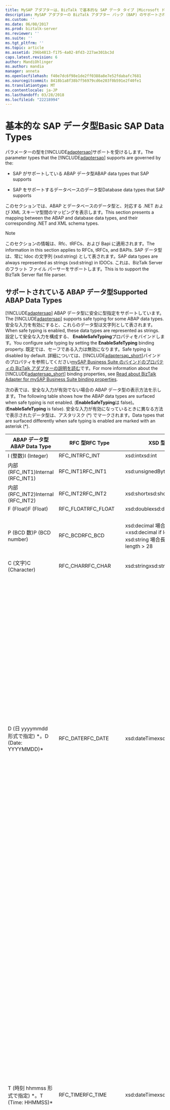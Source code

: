 ```yaml
---
title: MySAP アダプターは、BizTalk で基本的な SAP データ タイプ |Microsoft ドキュメント
description: MySAP アダプターの BizTalk アダプター パック (BAP) のサポートされている ABAP とデータベースのデータ型
ms.custom: ''
ms.date: 06/08/2017
ms.prod: biztalk-server
ms.reviewer: ''
ms.suite: ''
ms.tgt_pltfrm: ''
ms.topic: article
ms.assetid: 296b4813-f175-4a02-8fd3-227ae301bc3d
caps.latest.revision: 6
author: MandiOhlinger
ms.author: mandia
manager: anneta
ms.openlocfilehash: f40e7dc6f98e1de2ff0388a8e7e52fdabafc7681
ms.sourcegitcommit: 8418b1a8f38b7f56979cd6e203f0b591e2f40fe1
ms.translationtype: MT
ms.contentlocale: ja-JP
ms.lasthandoff: 03/28/2018
ms.locfileid: "22218994"
---
```

# <a name="basic-sap-data-types"></a><span data-ttu-id="397b5-103">基本的な SAP データ型</span><span class="sxs-lookup"><span data-stu-id="397b5-103">Basic SAP Data Types</span></span>
<span data-ttu-id="397b5-104">パラメーターの型を[!INCLUDE[adaptersap](../../includes/adaptersap-md.md)]サポートを受けるします。</span><span class="sxs-lookup"><span data-stu-id="397b5-104">The parameter types that the [!INCLUDE[adaptersap](../../includes/adaptersap-md.md)] supports are governed by the:</span></span>  
  
-   <span data-ttu-id="397b5-105">SAP がサポートしている ABAP データ型</span><span class="sxs-lookup"><span data-stu-id="397b5-105">ABAP data types that SAP supports</span></span>  
  
-   <span data-ttu-id="397b5-106">SAP をサポートするデータベースのデータ型</span><span class="sxs-lookup"><span data-stu-id="397b5-106">Database data types that SAP supports</span></span>  
  
 <span data-ttu-id="397b5-107">このセクションでは、ABAP とデータベースのデータ型と、対応する .NET および XML スキーマ型間のマッピングを表示します。</span><span class="sxs-lookup"><span data-stu-id="397b5-107">This section presents a mapping between the ABAP and database data types, and their corresponding .NET and XML schema types.</span></span>  
  
> [!NOTE]
>  <span data-ttu-id="397b5-108">このセクションの情報は、Rfc、tRFCs、および Bapi に適用されます。</span><span class="sxs-lookup"><span data-stu-id="397b5-108">The information in this section applies to RFCs, tRFCs, and BAPIs.</span></span> <span data-ttu-id="397b5-109">SAP データ型は、常に Idoc の文字列 (xsd:string) として表されます。</span><span class="sxs-lookup"><span data-stu-id="397b5-109">SAP data types are always represented as strings (xsd:string) in IDOCs.</span></span> <span data-ttu-id="397b5-110">これは、BizTalk Server のフラット ファイル パーサーをサポートします。</span><span class="sxs-lookup"><span data-stu-id="397b5-110">This is to support the BizTalk Server flat file parser.</span></span>  
  
## <a name="supported-abap-data-types"></a><span data-ttu-id="397b5-111">サポートされている ABAP データ型</span><span class="sxs-lookup"><span data-stu-id="397b5-111">Supported ABAP Data Types</span></span>  
 <span data-ttu-id="397b5-112">[!INCLUDE[adaptersap](../../includes/adaptersap-md.md)] ABAP データ型に安全に型指定をサポートしています。</span><span class="sxs-lookup"><span data-stu-id="397b5-112">The [!INCLUDE[adaptersap](../../includes/adaptersap-md.md)] supports safe typing for some ABAP data types.</span></span> <span data-ttu-id="397b5-113">安全な入力を有効にすると、これらのデータ型は文字列として表されます。</span><span class="sxs-lookup"><span data-stu-id="397b5-113">When safe typing is enabled, these data types are represented as strings.</span></span> <span data-ttu-id="397b5-114">設定して安全な入力を構成する、 **EnableSafeTyping**プロパティをバインドします。</span><span class="sxs-lookup"><span data-stu-id="397b5-114">You configure safe typing by setting the **EnableSafeTyping** binding property.</span></span> <span data-ttu-id="397b5-115">既定では、セーフである入力は無効になります。</span><span class="sxs-lookup"><span data-stu-id="397b5-115">Safe typing is disabled by default.</span></span> <span data-ttu-id="397b5-116">詳細については、[!INCLUDE[adaptersap_short](../../includes/adaptersap-short-md.md)]バインドのプロパティを参照してください[mySAP Business Suite のバインドのプロパティの BizTalk アダプターの説明を読む](../../adapters-and-accelerators/adapter-sap/read-about-biztalk-adapter-for-mysap-business-suite-binding-properties.md)です。</span><span class="sxs-lookup"><span data-stu-id="397b5-116">For more information about the [!INCLUDE[adaptersap_short](../../includes/adaptersap-short-md.md)] binding properties, see [Read about BizTalk Adapter for mySAP Business Suite binding properties](../../adapters-and-accelerators/adapter-sap/read-about-biztalk-adapter-for-mysap-business-suite-binding-properties.md).</span></span>  
  
 <span data-ttu-id="397b5-117">次の表では、安全な入力が有効でない場合の ABAP データ型の表示方法を示します。</span><span class="sxs-lookup"><span data-stu-id="397b5-117">The following table shows how the ABAP data types are surfaced when safe typing is not enabled.</span></span> <span data-ttu-id="397b5-118">(**EnableSafeTyping**は false)。</span><span class="sxs-lookup"><span data-stu-id="397b5-118">(**EnableSafeTyping** is false).</span></span> <span data-ttu-id="397b5-119">安全な入力が有効になっているときに異なる方法で表示されたデータ型は、アスタリスク (\*) でマークされます。</span><span class="sxs-lookup"><span data-stu-id="397b5-119">Data types that are surfaced differently when safe typing is enabled are marked with an asterisk (\*).</span></span>  
  
|<span data-ttu-id="397b5-120">ABAP データ型</span><span class="sxs-lookup"><span data-stu-id="397b5-120">ABAP Data Type</span></span>|<span data-ttu-id="397b5-121">RFC 型</span><span class="sxs-lookup"><span data-stu-id="397b5-121">RFC Type</span></span>|<span data-ttu-id="397b5-122">XSD 型</span><span class="sxs-lookup"><span data-stu-id="397b5-122">XSD type</span></span>|<span data-ttu-id="397b5-123">.NET の種類</span><span class="sxs-lookup"><span data-stu-id="397b5-123">.NET type</span></span>|<span data-ttu-id="397b5-124">[書式設定文字列]</span><span class="sxs-lookup"><span data-stu-id="397b5-124">Format string</span></span>|  
|--------------------|--------------|--------------|---------------|-------------------|  
|<span data-ttu-id="397b5-125">I (整数)</span><span class="sxs-lookup"><span data-stu-id="397b5-125">I (Integer)</span></span>|<span data-ttu-id="397b5-126">RFC_INT</span><span class="sxs-lookup"><span data-stu-id="397b5-126">RFC_INT</span></span>|<span data-ttu-id="397b5-127">xsd:int</span><span class="sxs-lookup"><span data-stu-id="397b5-127">xsd:int</span></span>|<span data-ttu-id="397b5-128">Int32</span><span class="sxs-lookup"><span data-stu-id="397b5-128">Int32</span></span>|-|  
|<span data-ttu-id="397b5-129">内部 (RFC_INT1)</span><span class="sxs-lookup"><span data-stu-id="397b5-129">Internal (RFC_INT1)</span></span>|<span data-ttu-id="397b5-130">RFC_INT1</span><span class="sxs-lookup"><span data-stu-id="397b5-130">RFC_INT1</span></span>|<span data-ttu-id="397b5-131">xsd:unsignedByte</span><span class="sxs-lookup"><span data-stu-id="397b5-131">xsd:unsignedByte</span></span>|<span data-ttu-id="397b5-132">Byte</span><span class="sxs-lookup"><span data-stu-id="397b5-132">Byte</span></span>|-|  
|<span data-ttu-id="397b5-133">内部 (RFC_INT2)</span><span class="sxs-lookup"><span data-stu-id="397b5-133">Internal (RFC_INT2)</span></span>|<span data-ttu-id="397b5-134">RFC_INT2</span><span class="sxs-lookup"><span data-stu-id="397b5-134">RFC_INT2</span></span>|<span data-ttu-id="397b5-135">xsd:short</span><span class="sxs-lookup"><span data-stu-id="397b5-135">xsd:short</span></span>|<span data-ttu-id="397b5-136">Int16</span><span class="sxs-lookup"><span data-stu-id="397b5-136">Int16</span></span>|-|  
|<span data-ttu-id="397b5-137">F (Float)</span><span class="sxs-lookup"><span data-stu-id="397b5-137">F (Float)</span></span>|<span data-ttu-id="397b5-138">RFC_FLOAT</span><span class="sxs-lookup"><span data-stu-id="397b5-138">RFC_FLOAT</span></span>|<span data-ttu-id="397b5-139">xsd:double</span><span class="sxs-lookup"><span data-stu-id="397b5-139">xsd:double</span></span>|<span data-ttu-id="397b5-140">Double</span><span class="sxs-lookup"><span data-stu-id="397b5-140">Double</span></span>|-|  
|<span data-ttu-id="397b5-141">P (BCD 数)</span><span class="sxs-lookup"><span data-stu-id="397b5-141">P (BCD number)</span></span>|<span data-ttu-id="397b5-142">RFC_BCD</span><span class="sxs-lookup"><span data-stu-id="397b5-142">RFC_BCD</span></span>|<span data-ttu-id="397b5-143">xsd:decimal 場合の長さ < 28 を =</span><span class="sxs-lookup"><span data-stu-id="397b5-143">xsd:decimal if length <= 28</span></span><br /><span data-ttu-id="397b5-144">xsd:string 場合長さ > 28</span><span class="sxs-lookup"><span data-stu-id="397b5-144">xsd:string if length > 28</span></span>|<span data-ttu-id="397b5-145">Decimal</span><span class="sxs-lookup"><span data-stu-id="397b5-145">Decimal</span></span><br /><span data-ttu-id="397b5-146">文字列</span><span class="sxs-lookup"><span data-stu-id="397b5-146">String</span></span>|<span data-ttu-id="397b5-147">10 進数。</span><span class="sxs-lookup"><span data-stu-id="397b5-147">Decimal number.</span></span> <span data-ttu-id="397b5-148">小数点以下桁数が 0</span><span class="sxs-lookup"><span data-stu-id="397b5-148">with 0 decimal places</span></span><br /><span data-ttu-id="397b5-149">10 進数。</span><span class="sxs-lookup"><span data-stu-id="397b5-149">Decimal number.</span></span> <span data-ttu-id="397b5-150">> 0 の小数点以下桁数</span><span class="sxs-lookup"><span data-stu-id="397b5-150">with >0 decimal places</span></span>|  
|<span data-ttu-id="397b5-151">C (文字)</span><span class="sxs-lookup"><span data-stu-id="397b5-151">C (Character)</span></span>|<span data-ttu-id="397b5-152">RFC_CHAR</span><span class="sxs-lookup"><span data-stu-id="397b5-152">RFC_CHAR</span></span>|<span data-ttu-id="397b5-153">xsd:string</span><span class="sxs-lookup"><span data-stu-id="397b5-153">xsd:string</span></span>|<span data-ttu-id="397b5-154">文字列</span><span class="sxs-lookup"><span data-stu-id="397b5-154">String</span></span>|-|  
|<span data-ttu-id="397b5-155">D (日 yyyymmdd 形式で指定) \*。</span><span class="sxs-lookup"><span data-stu-id="397b5-155">D (Date: YYYYMMDD)\*</span></span>|<span data-ttu-id="397b5-156">RFC_DATE</span><span class="sxs-lookup"><span data-stu-id="397b5-156">RFC_DATE</span></span>|<span data-ttu-id="397b5-157">xsd:dateTime</span><span class="sxs-lookup"><span data-stu-id="397b5-157">xsd:dateTime</span></span>|<span data-ttu-id="397b5-158">DateTime</span><span class="sxs-lookup"><span data-stu-id="397b5-158">DateTime</span></span>|<span data-ttu-id="397b5-159">内部的には、アダプターが値を逆シリアル化、 **DateTime**オブジェクト。</span><span class="sxs-lookup"><span data-stu-id="397b5-159">Internally, the adapter deserializes the value into a **DateTime** object.</span></span> <span data-ttu-id="397b5-160">次を呼び出して、 **DateTime.ToUniversalTime**このオブジェクトの値を UTC に変換します。</span><span class="sxs-lookup"><span data-stu-id="397b5-160">It then invokes the **DateTime.ToUniversalTime** method to convert the value of this object to UTC.</span></span> <span data-ttu-id="397b5-161">最後に、日付部分 (**DateTime.Date**)、SAP システムに送信される値を作成するために使用します。</span><span class="sxs-lookup"><span data-stu-id="397b5-161">Finally the date component (**DateTime.Date**) is used to create the value that is sent to the SAP system.</span></span> <span data-ttu-id="397b5-162">SAP システムは、この日付の値を現地時刻として扱います。</span><span class="sxs-lookup"><span data-stu-id="397b5-162">The SAP system treats this date value as local time.</span></span><br /><br /> <span data-ttu-id="397b5-163">変換を回避するために UTC として日付の値を指定する必要があります。</span><span class="sxs-lookup"><span data-stu-id="397b5-163">You should specify date values as UTC to avoid conversion.</span></span><br /><br /> <span data-ttu-id="397b5-164">-Xsd:dateTime、次のパターンはお勧めします"(\d\d\d\d-\d\d-\d\d)T(00:00:00) (。\*)。Z"です。</span><span class="sxs-lookup"><span data-stu-id="397b5-164">-   For xsd:dateTime, the following pattern is recommended: "(\d\d\d\d-\d\d-\d\d)T(00:00:00)(.\*)Z".</span></span><br /><span data-ttu-id="397b5-165">- **DateTime**セットをオブジェクト**DateTime.Kind**に**DateTimeKind.Utc**です。</span><span class="sxs-lookup"><span data-stu-id="397b5-165">-   For **DateTime** objects set **DateTime.Kind** to **DateTimeKind.Utc**.</span></span>|  
|<span data-ttu-id="397b5-166">T (時刻 hhmmss 形式で指定) \*。</span><span class="sxs-lookup"><span data-stu-id="397b5-166">T (Time: HHMMSS)\*</span></span>|<span data-ttu-id="397b5-167">RFC_TIME</span><span class="sxs-lookup"><span data-stu-id="397b5-167">RFC_TIME</span></span>|<span data-ttu-id="397b5-168">xsd:dateTime</span><span class="sxs-lookup"><span data-stu-id="397b5-168">xsd:dateTime</span></span>|<span data-ttu-id="397b5-169">DateTime</span><span class="sxs-lookup"><span data-stu-id="397b5-169">DateTime</span></span>|<span data-ttu-id="397b5-170">内部的には、アダプターが値を逆シリアル化、 **DateTime**オブジェクト。</span><span class="sxs-lookup"><span data-stu-id="397b5-170">Internally, the adapter deserializes the value into a **DateTime** object.</span></span> <span data-ttu-id="397b5-171">次を呼び出して、 **DateTime.ToUniversalTime**このオブジェクトの値を UTC に変換します。</span><span class="sxs-lookup"><span data-stu-id="397b5-171">It then invokes the **DateTime.ToUniversalTime** method to convert the value of this object to UTC.</span></span> <span data-ttu-id="397b5-172">最後に時コンポーネントは、(**DateTime.Time**)、SAP システムに送信される値を作成するために使用します。</span><span class="sxs-lookup"><span data-stu-id="397b5-172">Finally the time component (**DateTime.Time**) is used to create the value that is sent to the SAP system.</span></span> <span data-ttu-id="397b5-173">SAP システムは、この時刻値を現地時刻として扱います。</span><span class="sxs-lookup"><span data-stu-id="397b5-173">The SAP system treats this time value as local time.</span></span><br /><br /> <span data-ttu-id="397b5-174">変換を回避するために UTC としては、時刻の値を指定する必要があります。</span><span class="sxs-lookup"><span data-stu-id="397b5-174">You should specify time values as UTC to avoid conversion.</span></span><br /><br /> <span data-ttu-id="397b5-175">-Xsd:dateTime、次のパターンはお勧めします。"(0001-01-01)T(\d\d:\d\d:\d\d) (。\*)"です。</span><span class="sxs-lookup"><span data-stu-id="397b5-175">-   For xsd:dateTime, the following pattern is recommended: "(0001-01-01)T(\d\d:\d\d:\d\d)(.\*)".</span></span><br /><span data-ttu-id="397b5-176">- **DateTime**セットをオブジェクト**DateTime.Kind**に**DateTimeKind.Utc**です。</span><span class="sxs-lookup"><span data-stu-id="397b5-176">-   For **DateTime** objects set **DateTime.Kind** to **DateTimeKind.Utc**.</span></span><br /><br /> <span data-ttu-id="397b5-177">たとえば、ローカル時刻が午前 9 時 15 分の場合は、高速として"(001-01-01) T (09: 15:00) Z"</span><span class="sxs-lookup"><span data-stu-id="397b5-177">For example, if your local time is 9:15 am, express this as "(001-01-01)T(09:15:00)Z"</span></span>|  
|<span data-ttu-id="397b5-178">N (数値の文字列) \*</span><span class="sxs-lookup"><span data-stu-id="397b5-178">N (Numeric string)\*</span></span>|<span data-ttu-id="397b5-179">RFC_NUM</span><span class="sxs-lookup"><span data-stu-id="397b5-179">RFC_NUM</span></span>|<span data-ttu-id="397b5-180">xsd:int if lenrth <= 9</span><span class="sxs-lookup"><span data-stu-id="397b5-180">xsd:int if lenrth <= 9</span></span><br /><span data-ttu-id="397b5-181">xsd:long 場合長さ 9 > および < = 19</span><span class="sxs-lookup"><span data-stu-id="397b5-181">xsd:long if length > 9 and <= 19</span></span><br /><span data-ttu-id="397b5-182">xsd:string 場合長さ > 19</span><span class="sxs-lookup"><span data-stu-id="397b5-182">xsd:string if length > 19</span></span>|<span data-ttu-id="397b5-183">Int32</span><span class="sxs-lookup"><span data-stu-id="397b5-183">Int32</span></span><br /><span data-ttu-id="397b5-184">long</span><span class="sxs-lookup"><span data-stu-id="397b5-184">long</span></span><br /><span data-ttu-id="397b5-185">文字列</span><span class="sxs-lookup"><span data-stu-id="397b5-185">String</span></span>|-|  
|<span data-ttu-id="397b5-186">X (バイト)</span><span class="sxs-lookup"><span data-stu-id="397b5-186">X (Byte)</span></span>|<span data-ttu-id="397b5-187">RFC_BYTE</span><span class="sxs-lookup"><span data-stu-id="397b5-187">RFC_BYTE</span></span>|<span data-ttu-id="397b5-188">xsd:base64Binary</span><span class="sxs-lookup"><span data-stu-id="397b5-188">xsd:base64Binary</span></span>|<span data-ttu-id="397b5-189">Byte[]</span><span class="sxs-lookup"><span data-stu-id="397b5-189">Byte[]</span></span>|-|  
|<span data-ttu-id="397b5-190">文字列</span><span class="sxs-lookup"><span data-stu-id="397b5-190">STRING</span></span>|<span data-ttu-id="397b5-191">RFC_STRING</span><span class="sxs-lookup"><span data-stu-id="397b5-191">RFC_STRING</span></span>|<span data-ttu-id="397b5-192">xsd:string</span><span class="sxs-lookup"><span data-stu-id="397b5-192">xsd:string</span></span>|<span data-ttu-id="397b5-193">文字列</span><span class="sxs-lookup"><span data-stu-id="397b5-193">String</span></span>|-|  
|<span data-ttu-id="397b5-194">XSTRING</span><span class="sxs-lookup"><span data-stu-id="397b5-194">XSTRING</span></span>|<span data-ttu-id="397b5-195">RFC_BYTE</span><span class="sxs-lookup"><span data-stu-id="397b5-195">RFC_BYTE</span></span>|<span data-ttu-id="397b5-196">xsd:base64Binary</span><span class="sxs-lookup"><span data-stu-id="397b5-196">xsd:base64Binary</span></span>|<span data-ttu-id="397b5-197">Byte[]</span><span class="sxs-lookup"><span data-stu-id="397b5-197">Byte[]</span></span>|-|  
  
 <span data-ttu-id="397b5-198">\* データ型が安全な入力が有効になっているときに異なる方法で表示されることを示します。</span><span class="sxs-lookup"><span data-stu-id="397b5-198">\*Indicates that the data type is surfaced differently when safe typing is enabled.</span></span>  
  
### <a name="safe-typing-enabled"></a><span data-ttu-id="397b5-199">安全な入力が有効になっています。</span><span class="sxs-lookup"><span data-stu-id="397b5-199">Safe Typing Enabled</span></span>  
 <span data-ttu-id="397b5-200">次の表に、安全な入力が有効になっているときに異なる方法で表示された ABAP データ型 (、 **EnableSafeTyping** binding プロパティが true)。</span><span class="sxs-lookup"><span data-stu-id="397b5-200">The following table shows the ABAP data types that are surfaced differently when safe typing is enabled (the **EnableSafeTyping** binding property is true).</span></span>  
  
|<span data-ttu-id="397b5-201">ABAP データ型</span><span class="sxs-lookup"><span data-stu-id="397b5-201">ABAP Data Type</span></span>|<span data-ttu-id="397b5-202">RFC 型</span><span class="sxs-lookup"><span data-stu-id="397b5-202">RFC Type</span></span>|<span data-ttu-id="397b5-203">XSD 型</span><span class="sxs-lookup"><span data-stu-id="397b5-203">XSD type</span></span>|<span data-ttu-id="397b5-204">.NET の種類</span><span class="sxs-lookup"><span data-stu-id="397b5-204">.NET type</span></span>|<span data-ttu-id="397b5-205">[書式設定文字列]</span><span class="sxs-lookup"><span data-stu-id="397b5-205">Format string</span></span>|  
|--------------------|--------------|--------------|---------------|-------------------|  
|<span data-ttu-id="397b5-206">D (日 yyyymmdd 形式で指定)。</span><span class="sxs-lookup"><span data-stu-id="397b5-206">D (Date: YYYYMMDD)</span></span>|<span data-ttu-id="397b5-207">RFC_DATE</span><span class="sxs-lookup"><span data-stu-id="397b5-207">RFC_DATE</span></span>|<span data-ttu-id="397b5-208">xsd:string</span><span class="sxs-lookup"><span data-stu-id="397b5-208">xsd:string</span></span>|<span data-ttu-id="397b5-209">文字列</span><span class="sxs-lookup"><span data-stu-id="397b5-209">String</span></span>|<span data-ttu-id="397b5-210">SAP の日付形式: yyyymmdd 形式で指定します。</span><span class="sxs-lookup"><span data-stu-id="397b5-210">SAP date format: YYYYMMDD.</span></span><br /><br /> <span data-ttu-id="397b5-211">文字が日付の数字、許可されるは、値は 8 文字の文字列本質的にため</span><span class="sxs-lookup"><span data-stu-id="397b5-211">Characters are allowed for date digits, so the value is essentially an eight character string</span></span>|  
|<span data-ttu-id="397b5-212">T (時刻 hhmmss 形式で指定)。</span><span class="sxs-lookup"><span data-stu-id="397b5-212">T (Time: HHMMSS)</span></span>|<span data-ttu-id="397b5-213">RFC_TIME</span><span class="sxs-lookup"><span data-stu-id="397b5-213">RFC_TIME</span></span>|<span data-ttu-id="397b5-214">xsd:string</span><span class="sxs-lookup"><span data-stu-id="397b5-214">xsd:string</span></span>|<span data-ttu-id="397b5-215">文字列</span><span class="sxs-lookup"><span data-stu-id="397b5-215">String</span></span>|<span data-ttu-id="397b5-216">SAP 時刻の形式: hhmmss 形式で指定します。</span><span class="sxs-lookup"><span data-stu-id="397b5-216">SAP time format: HHMMSS.</span></span><br /><br /> <span data-ttu-id="397b5-217">文字が時刻の数字、許可されるは、値は 6 文字の文字列では基本的にため</span><span class="sxs-lookup"><span data-stu-id="397b5-217">Characters are allowed for time digits, so the value is essentially a six character string</span></span>|  
|<span data-ttu-id="397b5-218">N (数値の文字列)</span><span class="sxs-lookup"><span data-stu-id="397b5-218">N (Numeric string)</span></span>|<span data-ttu-id="397b5-219">RFC_NUM</span><span class="sxs-lookup"><span data-stu-id="397b5-219">RFC_NUM</span></span>|<span data-ttu-id="397b5-220">xsd:string</span><span class="sxs-lookup"><span data-stu-id="397b5-220">xsd:string</span></span>|<span data-ttu-id="397b5-221">文字列</span><span class="sxs-lookup"><span data-stu-id="397b5-221">String</span></span>|<span data-ttu-id="397b5-222">N 個の文字列です。ここで、n numc フィールドの長さを = です。</span><span class="sxs-lookup"><span data-stu-id="397b5-222">An n character string; where n = length of the numc field.</span></span>|  
  
 <span data-ttu-id="397b5-223">このテーブルに含まれていない ABAP データ型は、安全な入力が有効でない場合と同じ方法で表示されます。</span><span class="sxs-lookup"><span data-stu-id="397b5-223">ABAP data types that are not in this table are surfaced in the same way as when safe typing is not enabled.</span></span>  
  
### <a name="support-for-date-and-time-fields"></a><span data-ttu-id="397b5-224">日付と時刻 フィールドのサポート</span><span class="sxs-lookup"><span data-stu-id="397b5-224">Support for Date and Time Fields</span></span>  
 <span data-ttu-id="397b5-225">ABAP 日付 (D) と時間 (T) 型が xsd:dateTime; として表示された安全な入力が有効でない場合ただし、日付と時刻型用の表さパターン ファセットは異なります。</span><span class="sxs-lookup"><span data-stu-id="397b5-225">When safe typing is not enabled, ABAP Date (D) and Time (T) types are surfaced as xsd:dateTime; however, the pattern facet surfaced for the Date and Time types is different.</span></span>  
  
-   <span data-ttu-id="397b5-226">日付のパターン ファセットは。 `(\d\d\d\d-\d\d-\d\d)T(00:00:00)(.*)`</span><span class="sxs-lookup"><span data-stu-id="397b5-226">The pattern facet for Date is: `(\d\d\d\d-\d\d-\d\d)T(00:00:00)(.*)`</span></span>  
  
     <span data-ttu-id="397b5-227">たとえば、2007 年 7 月 7 日 (2007-07-07) は、として表されます。</span><span class="sxs-lookup"><span data-stu-id="397b5-227">For example, July 7, 2007 (2007-07-07) is represented as:</span></span>  
  
     <span data-ttu-id="397b5-228">`(2007-07-07)T(00:00:00)`」を参照してください。</span><span class="sxs-lookup"><span data-stu-id="397b5-228">`(2007-07-07)T(00:00:00)`.</span></span>  
  
-   <span data-ttu-id="397b5-229">時刻のパターン ファセットは。 `(0001-01-01)T(\d\d:\d\d:\d\d)(.*)`</span><span class="sxs-lookup"><span data-stu-id="397b5-229">The pattern facet for Time is: `(0001-01-01)T(\d\d:\d\d:\d\d)(.*)`</span></span>  
  
     <span data-ttu-id="397b5-230">たとえば、(午後 6 時 30 分と 30 秒) の 18時 30分: 30 は、として表されます。</span><span class="sxs-lookup"><span data-stu-id="397b5-230">For example, 18:30:30 (6:30 pm and 30 seconds) is represented as:</span></span>  
  
     <span data-ttu-id="397b5-231">`(0001-01-01)T(18:30:30)`」を参照してください。</span><span class="sxs-lookup"><span data-stu-id="397b5-231">`(0001-01-01)T(18:30:30)`.</span></span>  
  
#### <a name="how-does-the-adapter-represent-minimum-and-maximum-time-values-on-inbound-messages-from-sap"></a><span data-ttu-id="397b5-232">(SAP) からで、アダプターを表すの最小値と受信メッセージの最大の時刻の値がどのようにしますか。</span><span class="sxs-lookup"><span data-stu-id="397b5-232">How does the Adapter Represent Minimum and Maximum Time Values on Inbound Messages (from SAP)?</span></span>  
 <span data-ttu-id="397b5-233">[!INCLUDE[adaptersap_short](../../includes/adaptersap-short-md.md)]時刻の値を SAP システムから受信したときに、次のガイドラインを使用します。</span><span class="sxs-lookup"><span data-stu-id="397b5-233">The [!INCLUDE[adaptersap_short](../../includes/adaptersap-short-md.md)] uses the following guidelines when it receives time values from the SAP system:</span></span>  
  
-   <span data-ttu-id="397b5-234">アダプターでは、000000 (hhmmss) および 240000 (hhmmss) が 0 時間、0 分、および 0 秒として処理します。</span><span class="sxs-lookup"><span data-stu-id="397b5-234">The adapter treats 000000 (hhmmss) and 240000 (hhmmss) as 0 hours, 0 mins, and 0 seconds.</span></span>  
  
## <a name="supported-database-data-types"></a><span data-ttu-id="397b5-235">サポートされているデータベースのデータ型</span><span class="sxs-lookup"><span data-stu-id="397b5-235">Supported Database Data Types</span></span>  
 <span data-ttu-id="397b5-236">方法、[!INCLUDE[adaptersap](../../includes/adaptersap-md.md)]サーフェス データベースのデータ型は、安全な入力が有効になっているかどうかによっても異なります。</span><span class="sxs-lookup"><span data-stu-id="397b5-236">The way in which the [!INCLUDE[adaptersap](../../includes/adaptersap-md.md)] surfaces database data types also depends on whether safe typing is enabled.</span></span> <span data-ttu-id="397b5-237">次の表は、どのアダプター サーフェス データベースのデータ型セーフである入力が有効でない場合 (、 **EnableSafeTyping** binding プロパティが false)。</span><span class="sxs-lookup"><span data-stu-id="397b5-237">The following table shows how the adapter surfaces database data types when safe typing is not enabled (the **EnableSafeTyping** binding property is false).</span></span> <span data-ttu-id="397b5-238">安全な入力が有効になっているときに異なる方法で表示されたデータ型は、アスタリスク (\*) でマークされます。</span><span class="sxs-lookup"><span data-stu-id="397b5-238">Data types that are surfaced differently when safe typing is enabled are marked with an asterisk (\*).</span></span>  
  
|<span data-ttu-id="397b5-239">データベースのデータ型</span><span class="sxs-lookup"><span data-stu-id="397b5-239">Database Data Type</span></span>|<span data-ttu-id="397b5-240">RFC 型</span><span class="sxs-lookup"><span data-stu-id="397b5-240">RFC Type</span></span>|<span data-ttu-id="397b5-241">[XSD]</span><span class="sxs-lookup"><span data-stu-id="397b5-241">XSD</span></span>|<span data-ttu-id="397b5-242">.NET Type</span><span class="sxs-lookup"><span data-stu-id="397b5-242">.NET Type</span></span>|  
|------------------------|--------------|---------|---------------|  
|<span data-ttu-id="397b5-243">ACCP (期間の投稿) \*</span><span class="sxs-lookup"><span data-stu-id="397b5-243">ACCP (Posting Period)\*</span></span>|<span data-ttu-id="397b5-244">RFC_NUM</span><span class="sxs-lookup"><span data-stu-id="397b5-244">RFC_NUM</span></span>|<span data-ttu-id="397b5-245">xsd:int</span><span class="sxs-lookup"><span data-stu-id="397b5-245">xsd:int</span></span>|<span data-ttu-id="397b5-246">Int32</span><span class="sxs-lookup"><span data-stu-id="397b5-246">Int32</span></span>|  
|<span data-ttu-id="397b5-247">CHAR</span><span class="sxs-lookup"><span data-stu-id="397b5-247">CHAR</span></span>|<span data-ttu-id="397b5-248">RFC_CHAR</span><span class="sxs-lookup"><span data-stu-id="397b5-248">RFC_CHAR</span></span>|<span data-ttu-id="397b5-249">xsd:string</span><span class="sxs-lookup"><span data-stu-id="397b5-249">xsd:string</span></span>|<span data-ttu-id="397b5-250">文字列</span><span class="sxs-lookup"><span data-stu-id="397b5-250">String</span></span>|  
|<span data-ttu-id="397b5-251">CLNT (クライアント)</span><span class="sxs-lookup"><span data-stu-id="397b5-251">CLNT (Client)</span></span>|<span data-ttu-id="397b5-252">RFC_CHAR</span><span class="sxs-lookup"><span data-stu-id="397b5-252">RFC_CHAR</span></span>|<span data-ttu-id="397b5-253">xsd:string</span><span class="sxs-lookup"><span data-stu-id="397b5-253">xsd:string</span></span>|<span data-ttu-id="397b5-254">文字列</span><span class="sxs-lookup"><span data-stu-id="397b5-254">String</span></span>|  
|<span data-ttu-id="397b5-255">現在 (通貨フィールド)</span><span class="sxs-lookup"><span data-stu-id="397b5-255">CURR (Currency field)</span></span>|<span data-ttu-id="397b5-256">RFC_BCD</span><span class="sxs-lookup"><span data-stu-id="397b5-256">RFC_BCD</span></span>|<span data-ttu-id="397b5-257">xsd:decimal**注:** 、 [!INCLUDE[adaptersap_short](../../includes/adaptersap-short-md.md)] 10 進数のパラメーターの定義に基づく小数点以下の値に丸めます。</span><span class="sxs-lookup"><span data-stu-id="397b5-257">xsd:decimal **Note:**  The [!INCLUDE[adaptersap_short](../../includes/adaptersap-short-md.md)] rounds off the decimal values based on the definition of the DECIMAL parameter.</span></span> <span data-ttu-id="397b5-258">たとえば、10 進数のパラメーターは、小数点の後に最大 5 桁の数字を使用できますが場合、4.000028 などの値に丸められます 4.00003。</span><span class="sxs-lookup"><span data-stu-id="397b5-258">For example, if a DECIMAL parameter can accept up to five digits after the decimal point, a value such as 4.000028 is rounded off to 4.00003.</span></span>|<span data-ttu-id="397b5-259">Decimal</span><span class="sxs-lookup"><span data-stu-id="397b5-259">Decimal</span></span>|  
|<span data-ttu-id="397b5-260">CUKY (Currency Key)</span><span class="sxs-lookup"><span data-stu-id="397b5-260">CUKY (Currency Key)</span></span>|<span data-ttu-id="397b5-261">RFC_CHAR</span><span class="sxs-lookup"><span data-stu-id="397b5-261">RFC_CHAR</span></span>|<span data-ttu-id="397b5-262">xsd:string</span><span class="sxs-lookup"><span data-stu-id="397b5-262">xsd:string</span></span>|<span data-ttu-id="397b5-263">文字列</span><span class="sxs-lookup"><span data-stu-id="397b5-263">String</span></span>|  
|<span data-ttu-id="397b5-264">DATS (日付フィールド) \*</span><span class="sxs-lookup"><span data-stu-id="397b5-264">DATS (Date field)\*</span></span>|<span data-ttu-id="397b5-265">RFC_DATE</span><span class="sxs-lookup"><span data-stu-id="397b5-265">RFC_DATE</span></span>|<span data-ttu-id="397b5-266">xsd:dateTime</span><span class="sxs-lookup"><span data-stu-id="397b5-266">xsd:dateTime</span></span><br /><br /> <span data-ttu-id="397b5-267">内部的には、アダプターが値を逆シリアル化、 **DateTime**オブジェクト。</span><span class="sxs-lookup"><span data-stu-id="397b5-267">Internally, the adapter deserializes the value into a **DateTime** object.</span></span> <span data-ttu-id="397b5-268">次を呼び出して、 **DateTime.ToUniversalTime**このオブジェクトの値を UTC に変換します。</span><span class="sxs-lookup"><span data-stu-id="397b5-268">It then invokes the **DateTime.ToUniversalTime** method to convert the value of this object to UTC.</span></span> <span data-ttu-id="397b5-269">最後に、日付部分 (**DateTime.Date**)、SAP システムに送信される値を作成するために使用します。</span><span class="sxs-lookup"><span data-stu-id="397b5-269">Finally the date component (**DateTime.Date**) is used to create the value that is sent to the SAP system.</span></span> <span data-ttu-id="397b5-270">SAP システムは、この日付の値を現地時刻として扱います。</span><span class="sxs-lookup"><span data-stu-id="397b5-270">The SAP system treats this date value as local time.</span></span><br /><br /> <span data-ttu-id="397b5-271">変換を回避するために UTC として日付の値を指定する必要があります。</span><span class="sxs-lookup"><span data-stu-id="397b5-271">You should specify date values as UTC to avoid conversion.</span></span> <span data-ttu-id="397b5-272">次のパターンをお勧めします。"(\d\d\d\d-\d\d-\d\d) T (00: 00:00)(.\*) Z"です。</span><span class="sxs-lookup"><span data-stu-id="397b5-272">The following pattern is recommended: "(\d\d\d\d-\d\d-\d\d)T(00:00:00)(.\*)Z".</span></span>|<span data-ttu-id="397b5-273">DateTime</span><span class="sxs-lookup"><span data-stu-id="397b5-273">DateTime</span></span><br /><br /> <span data-ttu-id="397b5-274">Utc 日付の値を指定する必要があります (DateTime.Kind = DateTimeKind.Utc) 変換の回避します。</span><span class="sxs-lookup"><span data-stu-id="397b5-274">You should specify date values as UTC (DateTime.Kind = DateTimeKind.Utc) to avoid conversion.</span></span>|  
|<span data-ttu-id="397b5-275">DEC (時間)</span><span class="sxs-lookup"><span data-stu-id="397b5-275">DEC (Amount)</span></span>|<span data-ttu-id="397b5-276">RFC_BCD</span><span class="sxs-lookup"><span data-stu-id="397b5-276">RFC_BCD</span></span>|<span data-ttu-id="397b5-277">xsd:decimal**注:** 、 [!INCLUDE[adaptersap_short](../../includes/adaptersap-short-md.md)] 10 進数のパラメーターの定義に基づく小数点以下の値に丸めます。</span><span class="sxs-lookup"><span data-stu-id="397b5-277">xsd:decimal **Note:**  The [!INCLUDE[adaptersap_short](../../includes/adaptersap-short-md.md)] rounds off the decimal values based on the definition of the DECIMAL parameter.</span></span> <span data-ttu-id="397b5-278">たとえば、10 進数のパラメーターは、小数点の後に最大 5 桁の数字を使用できますが場合、4.000028 などの値に丸められます 4.00003。</span><span class="sxs-lookup"><span data-stu-id="397b5-278">For example, if a DECIMAL parameter can accept up to five digits after the decimal point, a value such as 4.000028 is rounded off to 4.00003.</span></span>|<span data-ttu-id="397b5-279">Decimal</span><span class="sxs-lookup"><span data-stu-id="397b5-279">Decimal</span></span>|  
|<span data-ttu-id="397b5-280">FLTP (浮動小数点)</span><span class="sxs-lookup"><span data-stu-id="397b5-280">FLTP (Floating point)</span></span>|<span data-ttu-id="397b5-281">RFC_FLOAT</span><span class="sxs-lookup"><span data-stu-id="397b5-281">RFC_FLOAT</span></span>|<span data-ttu-id="397b5-282">xsd:double</span><span class="sxs-lookup"><span data-stu-id="397b5-282">xsd:double</span></span>|<span data-ttu-id="397b5-283">Double</span><span class="sxs-lookup"><span data-stu-id="397b5-283">Double</span></span>|  
|<span data-ttu-id="397b5-284">INT1</span><span class="sxs-lookup"><span data-stu-id="397b5-284">INT1</span></span>|<span data-ttu-id="397b5-285">RFC_INT1</span><span class="sxs-lookup"><span data-stu-id="397b5-285">RFC_INT1</span></span>|<span data-ttu-id="397b5-286">xsd:unsignedbyte</span><span class="sxs-lookup"><span data-stu-id="397b5-286">xsd:unsignedbyte</span></span>|<span data-ttu-id="397b5-287">Byte</span><span class="sxs-lookup"><span data-stu-id="397b5-287">Byte</span></span>|  
|<span data-ttu-id="397b5-288">INT2</span><span class="sxs-lookup"><span data-stu-id="397b5-288">INT2</span></span>|<span data-ttu-id="397b5-289">RFC_INT2</span><span class="sxs-lookup"><span data-stu-id="397b5-289">RFC_INT2</span></span>|<span data-ttu-id="397b5-290">xsd:short</span><span class="sxs-lookup"><span data-stu-id="397b5-290">xsd:short</span></span>|<span data-ttu-id="397b5-291">Int16</span><span class="sxs-lookup"><span data-stu-id="397b5-291">Int16</span></span>|  
|<span data-ttu-id="397b5-292">INT4</span><span class="sxs-lookup"><span data-stu-id="397b5-292">INT4</span></span>|<span data-ttu-id="397b5-293">RFC_INT</span><span class="sxs-lookup"><span data-stu-id="397b5-293">RFC_INT</span></span>|<span data-ttu-id="397b5-294">xsd:int</span><span class="sxs-lookup"><span data-stu-id="397b5-294">xsd:int</span></span>|<span data-ttu-id="397b5-295">Int32</span><span class="sxs-lookup"><span data-stu-id="397b5-295">Int32</span></span>|  
|<span data-ttu-id="397b5-296">LANG (言語キー)</span><span class="sxs-lookup"><span data-stu-id="397b5-296">LANG (Language Key)</span></span>|<span data-ttu-id="397b5-297">RFC_CHAR</span><span class="sxs-lookup"><span data-stu-id="397b5-297">RFC_CHAR</span></span>|<span data-ttu-id="397b5-298">xsd:string</span><span class="sxs-lookup"><span data-stu-id="397b5-298">xsd:string</span></span>|<span data-ttu-id="397b5-299">文字列</span><span class="sxs-lookup"><span data-stu-id="397b5-299">String</span></span>|  
|<span data-ttu-id="397b5-300">LCHR</span><span class="sxs-lookup"><span data-stu-id="397b5-300">LCHR</span></span>|<span data-ttu-id="397b5-301">RFC_STRING</span><span class="sxs-lookup"><span data-stu-id="397b5-301">RFC_STRING</span></span>|<span data-ttu-id="397b5-302">xsd:string</span><span class="sxs-lookup"><span data-stu-id="397b5-302">xsd:string</span></span>|<span data-ttu-id="397b5-303">文字列</span><span class="sxs-lookup"><span data-stu-id="397b5-303">String</span></span>|  
|<span data-ttu-id="397b5-304">LRAW (長いバイト seq)</span><span class="sxs-lookup"><span data-stu-id="397b5-304">LRAW (long byte seq)</span></span>|<span data-ttu-id="397b5-305">RFC_BYTE</span><span class="sxs-lookup"><span data-stu-id="397b5-305">RFC_BYTE</span></span>|<span data-ttu-id="397b5-306">xsd:base64binary</span><span class="sxs-lookup"><span data-stu-id="397b5-306">xsd:base64binary</span></span>|<span data-ttu-id="397b5-307">Byte[]</span><span class="sxs-lookup"><span data-stu-id="397b5-307">Byte[]</span></span>|  
|<span data-ttu-id="397b5-308">NUMC\*</span><span class="sxs-lookup"><span data-stu-id="397b5-308">NUMC\*</span></span>|<span data-ttu-id="397b5-309">RFC_NUM</span><span class="sxs-lookup"><span data-stu-id="397b5-309">RFC_NUM</span></span>|<span data-ttu-id="397b5-310">xsd:int</span><span class="sxs-lookup"><span data-stu-id="397b5-310">xsd:int</span></span><br /><span data-ttu-id="397b5-311">xsd:long</span><span class="sxs-lookup"><span data-stu-id="397b5-311">xsd:long</span></span><br /><span data-ttu-id="397b5-312">xsd:string</span><span class="sxs-lookup"><span data-stu-id="397b5-312">xsd:string</span></span>|<span data-ttu-id="397b5-313">Int32 場合の長さ < 9 を =</span><span class="sxs-lookup"><span data-stu-id="397b5-313">Int32 if length <=9</span></span><br /><span data-ttu-id="397b5-314">Int64 場合長さ > 9 および < = 19</span><span class="sxs-lookup"><span data-stu-id="397b5-314">Int64 if length >9 and <=19</span></span><br /><span data-ttu-id="397b5-315">文字列長 > 19</span><span class="sxs-lookup"><span data-stu-id="397b5-315">String if length > 19</span></span>|  
|<span data-ttu-id="397b5-316">PREC (精度)</span><span class="sxs-lookup"><span data-stu-id="397b5-316">PREC (Accuracy)</span></span>|<span data-ttu-id="397b5-317">RFC_INT2</span><span class="sxs-lookup"><span data-stu-id="397b5-317">RFC_INT2</span></span>|<span data-ttu-id="397b5-318">xsd:short</span><span class="sxs-lookup"><span data-stu-id="397b5-318">xsd:short</span></span>|<span data-ttu-id="397b5-319">Int16</span><span class="sxs-lookup"><span data-stu-id="397b5-319">Int16</span></span>|  
|<span data-ttu-id="397b5-320">QUAN (Quantity)</span><span class="sxs-lookup"><span data-stu-id="397b5-320">QUAN (Quantity)</span></span>|<span data-ttu-id="397b5-321">RFC_BCD</span><span class="sxs-lookup"><span data-stu-id="397b5-321">RFC_BCD</span></span>|<span data-ttu-id="397b5-322">xsd:decimal**注:** 、 [!INCLUDE[adaptersap_short](../../includes/adaptersap-short-md.md)] 10 進数のパラメーターの定義に基づく小数点以下の値に丸めます。</span><span class="sxs-lookup"><span data-stu-id="397b5-322">xsd:decimal **Note:**  The [!INCLUDE[adaptersap_short](../../includes/adaptersap-short-md.md)] rounds off the decimal values based on the definition of the DECIMAL parameter.</span></span> <span data-ttu-id="397b5-323">たとえば、10 進数のパラメーターは、小数点の後に最大 5 桁の数字を使用できますが場合、4.000028 などの値に丸められます 4.00003。</span><span class="sxs-lookup"><span data-stu-id="397b5-323">For example, if a DECIMAL parameter can accept up to five digits after the decimal point, a value such as 4.000028 is rounded off to 4.00003.</span></span>|<span data-ttu-id="397b5-324">Decimal</span><span class="sxs-lookup"><span data-stu-id="397b5-324">Decimal</span></span>|  
|<span data-ttu-id="397b5-325">RAW (バイトのシーケンス)</span><span class="sxs-lookup"><span data-stu-id="397b5-325">RAW (byte sequence)</span></span>|<span data-ttu-id="397b5-326">RFC_BYTE</span><span class="sxs-lookup"><span data-stu-id="397b5-326">RFC_BYTE</span></span>|<span data-ttu-id="397b5-327">xsd:base64binary</span><span class="sxs-lookup"><span data-stu-id="397b5-327">xsd:base64binary</span></span>|<span data-ttu-id="397b5-328">Byte[]</span><span class="sxs-lookup"><span data-stu-id="397b5-328">Byte[]</span></span>|  
|<span data-ttu-id="397b5-329">RAWSTRING (可変長)</span><span class="sxs-lookup"><span data-stu-id="397b5-329">RAWSTRING (variable length)</span></span>|<span data-ttu-id="397b5-330">RFC_BYTE</span><span class="sxs-lookup"><span data-stu-id="397b5-330">RFC_BYTE</span></span>|<span data-ttu-id="397b5-331">xsd:base64binary</span><span class="sxs-lookup"><span data-stu-id="397b5-331">xsd:base64binary</span></span>|<span data-ttu-id="397b5-332">Byte[]</span><span class="sxs-lookup"><span data-stu-id="397b5-332">Byte[]</span></span>|  
|<span data-ttu-id="397b5-333">文字列 (可変長)</span><span class="sxs-lookup"><span data-stu-id="397b5-333">STRING (variable length)</span></span>|<span data-ttu-id="397b5-334">RFC_STRING</span><span class="sxs-lookup"><span data-stu-id="397b5-334">RFC_STRING</span></span>|<span data-ttu-id="397b5-335">xsd:string</span><span class="sxs-lookup"><span data-stu-id="397b5-335">xsd:string</span></span>|<span data-ttu-id="397b5-336">文字列</span><span class="sxs-lookup"><span data-stu-id="397b5-336">String</span></span>|  
|<span data-ttu-id="397b5-337">TIMS (時刻フィールド) \*</span><span class="sxs-lookup"><span data-stu-id="397b5-337">TIMS (Time field)\*</span></span>|<span data-ttu-id="397b5-338">RFC_TIME</span><span class="sxs-lookup"><span data-stu-id="397b5-338">RFC_TIME</span></span>|<span data-ttu-id="397b5-339">xsd:datetime</span><span class="sxs-lookup"><span data-stu-id="397b5-339">xsd:datetime</span></span><br /><br /> <span data-ttu-id="397b5-340">内部的には、アダプターが値を逆シリアル化、 **DateTime**オブジェクト。</span><span class="sxs-lookup"><span data-stu-id="397b5-340">Internally, the adapter deserializes the value into a **DateTime** object.</span></span> <span data-ttu-id="397b5-341">次を呼び出して、 **DateTime.ToUniversalTime**このオブジェクトの値を UTC に変換します。</span><span class="sxs-lookup"><span data-stu-id="397b5-341">It then invokes the **DateTime.ToUniversalTime** method to convert the value of this object to UTC.</span></span> <span data-ttu-id="397b5-342">最後に時コンポーネントは、(**DateTime.Time**)、SAP システムに送信される値を作成するために使用します。</span><span class="sxs-lookup"><span data-stu-id="397b5-342">Finally the time component (**DateTime.Time**) is used to create the value that is sent to the SAP system.</span></span> <span data-ttu-id="397b5-343">SAP システムは、この時刻値を現地時刻として扱います。</span><span class="sxs-lookup"><span data-stu-id="397b5-343">The SAP system treats this time value as local time.</span></span><br /><br /> <span data-ttu-id="397b5-344">変換を回避するために UTC としては、時刻の値を指定する必要があります。</span><span class="sxs-lookup"><span data-stu-id="397b5-344">You should specify time values as UTC to avoid conversion.</span></span> <span data-ttu-id="397b5-345">次のパターンをお勧めします。"(0001-01-01) T (\d\d:\d\d:\d\d)(.\*) Z"です。</span><span class="sxs-lookup"><span data-stu-id="397b5-345">The following pattern is recommended: "(0001-01-01)T(\d\d:\d\d:\d\d)(.\*)Z".</span></span><br /><br /> <span data-ttu-id="397b5-346">たとえば、ローカル時刻が午前 9 時 15 分の場合は、高速として"(001-01-01) T (09: 15:00) Z"</span><span class="sxs-lookup"><span data-stu-id="397b5-346">For example, if your local time is 9:15 am, express this as "(001-01-01)T(09:15:00)Z"</span></span>|<span data-ttu-id="397b5-347">DateTime</span><span class="sxs-lookup"><span data-stu-id="397b5-347">DateTime</span></span><br /><br /> <span data-ttu-id="397b5-348">Utc 時刻の値を指定する必要があります (DateTime.Kind = DateTimeKind.Utc) 変換の回避します。</span><span class="sxs-lookup"><span data-stu-id="397b5-348">You should specify time values as UTC (DateTime.Kind = DateTimeKind.Utc) to avoid conversion.</span></span>|  
|<span data-ttu-id="397b5-349">単位 (Qty の)</span><span class="sxs-lookup"><span data-stu-id="397b5-349">UNIT (Unit for Qty)</span></span>|<span data-ttu-id="397b5-350">RFC_CHAR</span><span class="sxs-lookup"><span data-stu-id="397b5-350">RFC_CHAR</span></span>|<span data-ttu-id="397b5-351">xsd:string</span><span class="sxs-lookup"><span data-stu-id="397b5-351">xsd:string</span></span>|<span data-ttu-id="397b5-352">文字列</span><span class="sxs-lookup"><span data-stu-id="397b5-352">String</span></span>|  
|<span data-ttu-id="397b5-353">[サポートされていない]</span><span class="sxs-lookup"><span data-stu-id="397b5-353">[Unsupported]</span></span>|--|--|<span data-ttu-id="397b5-354">文字列</span><span class="sxs-lookup"><span data-stu-id="397b5-354">String</span></span>|  
  
 <span data-ttu-id="397b5-355">\* ことアダプター サーフェスのデータ型が異なるセーフである入力が有効になっていることを示します。</span><span class="sxs-lookup"><span data-stu-id="397b5-355">\*Indicates that the adapter surfaces the data type differently when safe typing is enabled.</span></span>  
  
### <a name="safe-typing-enabled"></a><span data-ttu-id="397b5-356">安全な入力が有効になっています。</span><span class="sxs-lookup"><span data-stu-id="397b5-356">Safe Typing Enabled</span></span>  
 <span data-ttu-id="397b5-357">次の表は、データベースの安全な入力が有効になっているときに異なる方法で表示されたデータ型を示しています (、 **EnableSafeTyping** binding プロパティが true)。</span><span class="sxs-lookup"><span data-stu-id="397b5-357">The following table shows the database data types that are surfaced differently when safe typing is enabled (the **EnableSafeTyping** binding property is true).</span></span>  
  
|<span data-ttu-id="397b5-358">データベースのデータ型</span><span class="sxs-lookup"><span data-stu-id="397b5-358">Database Data Type</span></span>|<span data-ttu-id="397b5-359">RFC 型</span><span class="sxs-lookup"><span data-stu-id="397b5-359">RFC Type</span></span>|<span data-ttu-id="397b5-360">[XSD]</span><span class="sxs-lookup"><span data-stu-id="397b5-360">XSD</span></span>|<span data-ttu-id="397b5-361">.NET の種類</span><span class="sxs-lookup"><span data-stu-id="397b5-361">.NET type</span></span>|<span data-ttu-id="397b5-362">文字列の値の形式</span><span class="sxs-lookup"><span data-stu-id="397b5-362">String Value Format</span></span>|  
|------------------------|--------------|---------|---------------|-------------------------|  
|<span data-ttu-id="397b5-363">ACCP (ピリオドと投稿)</span><span class="sxs-lookup"><span data-stu-id="397b5-363">ACCP (Posting Period)</span></span>|<span data-ttu-id="397b5-364">RFC_NUM</span><span class="sxs-lookup"><span data-stu-id="397b5-364">RFC_NUM</span></span>|<span data-ttu-id="397b5-365">xsd:string</span><span class="sxs-lookup"><span data-stu-id="397b5-365">xsd:string</span></span>|<span data-ttu-id="397b5-366">文字列</span><span class="sxs-lookup"><span data-stu-id="397b5-366">String</span></span>|<span data-ttu-id="397b5-367">文字列</span><span class="sxs-lookup"><span data-stu-id="397b5-367">Character string</span></span>|  
|<span data-ttu-id="397b5-368">NUMC</span><span class="sxs-lookup"><span data-stu-id="397b5-368">NUMC</span></span>|<span data-ttu-id="397b5-369">RFC_NUM</span><span class="sxs-lookup"><span data-stu-id="397b5-369">RFC_NUM</span></span>|<span data-ttu-id="397b5-370">xsd:string</span><span class="sxs-lookup"><span data-stu-id="397b5-370">xsd:string</span></span>|<span data-ttu-id="397b5-371">文字列</span><span class="sxs-lookup"><span data-stu-id="397b5-371">String</span></span>|<span data-ttu-id="397b5-372">文字列</span><span class="sxs-lookup"><span data-stu-id="397b5-372">Character string</span></span>|  
|<span data-ttu-id="397b5-373">DATS (日付フィールド)</span><span class="sxs-lookup"><span data-stu-id="397b5-373">DATS (Date field)</span></span>|<span data-ttu-id="397b5-374">RFC_DATE</span><span class="sxs-lookup"><span data-stu-id="397b5-374">RFC_DATE</span></span>|<span data-ttu-id="397b5-375">xsd:string</span><span class="sxs-lookup"><span data-stu-id="397b5-375">xsd:string</span></span>|<span data-ttu-id="397b5-376">文字列</span><span class="sxs-lookup"><span data-stu-id="397b5-376">String</span></span>|<span data-ttu-id="397b5-377">YYYYMMDD</span><span class="sxs-lookup"><span data-stu-id="397b5-377">YYYYMMDD</span></span>|  
|<span data-ttu-id="397b5-378">TIMS (時刻フィールド)</span><span class="sxs-lookup"><span data-stu-id="397b5-378">TIMS (Time field)</span></span>|<span data-ttu-id="397b5-379">RFC_TIME</span><span class="sxs-lookup"><span data-stu-id="397b5-379">RFC_TIME</span></span>|<span data-ttu-id="397b5-380">xsd:string</span><span class="sxs-lookup"><span data-stu-id="397b5-380">xsd:string</span></span>|<span data-ttu-id="397b5-381">文字列</span><span class="sxs-lookup"><span data-stu-id="397b5-381">String</span></span>|<span data-ttu-id="397b5-382">HHMMSS</span><span class="sxs-lookup"><span data-stu-id="397b5-382">HHMMSS</span></span>|  
  
 <span data-ttu-id="397b5-383">このテーブルに含まれていないデータ型は、安全な入力が有効でない場合と同じ方法で表示されます。</span><span class="sxs-lookup"><span data-stu-id="397b5-383">Data types that are not in this table are surfaced in the same way as when safe typing is not enabled.</span></span>  
  
## <a name="supported-xsd-facets"></a><span data-ttu-id="397b5-384">サポートされている XSD ファセット</span><span class="sxs-lookup"><span data-stu-id="397b5-384">Supported XSD Facets</span></span>  
 <span data-ttu-id="397b5-385">[!INCLUDE[adaptersap_short](../../includes/adaptersap-short-md.md)]次の XSD ファセットをサポートしています。</span><span class="sxs-lookup"><span data-stu-id="397b5-385">The [!INCLUDE[adaptersap_short](../../includes/adaptersap-short-md.md)] supports the following XSD facets.</span></span>  
  
|<span data-ttu-id="397b5-386">RFC 型</span><span class="sxs-lookup"><span data-stu-id="397b5-386">RFC Type</span></span>|<span data-ttu-id="397b5-387">XSD ファセット (**EnableSafeTyping** = false)</span><span class="sxs-lookup"><span data-stu-id="397b5-387">XSD Facet (**EnableSafeTyping** = false)</span></span>|<span data-ttu-id="397b5-388">XSD ファセット (**EnableSafeTyping** = true)</span><span class="sxs-lookup"><span data-stu-id="397b5-388">XSD Facet (**EnableSafeTyping** = true)</span></span>|  
|--------------|-------------------------------------------------|------------------------------------------------|  
|<span data-ttu-id="397b5-389">RFC_BCD</span><span class="sxs-lookup"><span data-stu-id="397b5-389">RFC_BCD</span></span>|<span data-ttu-id="397b5-390">**XSD パターン ファセット**</span><span class="sxs-lookup"><span data-stu-id="397b5-390">**XSD pattern facet**</span></span><br /><br /> <span data-ttu-id="397b5-391">**小数点以下桁数が 0:** `"([\\-]{0,1})(([0-9]{1,"`  `+ digitsBeforeDecimal +`  `"}))"`</span><span class="sxs-lookup"><span data-stu-id="397b5-391">**Zero decimal places:** `"([\\-]{0,1})(([0-9]{1,"`  `+ digitsBeforeDecimal +`  `"}))"`</span></span><br /><br /> <span data-ttu-id="397b5-392">**1 つまたは複数の小数点以下桁数:** `"([\\-]{0,1})(([0-9]{0,"` + `digitsBeforeDecimal +``"}\\.[0-9]{0,"``+ digitsAfterDecimal +``"})&#124;([0-9]{1,"``+ digitsBeforeDecimal +``"}))"`</span><span class="sxs-lookup"><span data-stu-id="397b5-392">**One or more decimal places:** `"([\\-]{0,1})(([0-9]{0,"` + `digitsBeforeDecimal +``"}\\.[0-9]{0,"``+ digitsAfterDecimal +``"})&#124;([0-9]{1,"``+ digitsBeforeDecimal +``"}))"`</span></span>|<span data-ttu-id="397b5-393">同じ</span><span class="sxs-lookup"><span data-stu-id="397b5-393">same</span></span>|  
|<span data-ttu-id="397b5-394">RFC_NUM</span><span class="sxs-lookup"><span data-stu-id="397b5-394">RFC_NUM</span></span>|<span data-ttu-id="397b5-395">**XSD totalDigits ファセット**場合の長さ < 19 を =</span><span class="sxs-lookup"><span data-stu-id="397b5-395">**XSD totalDigits facet** if length <=19</span></span><br /><br /> <span data-ttu-id="397b5-396">**XSD パターン ファセット**場合長さ > 19</span><span class="sxs-lookup"><span data-stu-id="397b5-396">**XSD pattern facet** if length > 19</span></span>|<span data-ttu-id="397b5-397">**XSD の maxLength ファセット (SAP の値の長さによって異なります)**</span><span class="sxs-lookup"><span data-stu-id="397b5-397">**XSD maxLength facet (depends on the length of the value on SAP)**</span></span>|  
|<span data-ttu-id="397b5-398">RFC_DATE</span><span class="sxs-lookup"><span data-stu-id="397b5-398">RFC_DATE</span></span>|<span data-ttu-id="397b5-399">**XSD パターン ファセット**</span><span class="sxs-lookup"><span data-stu-id="397b5-399">**XSD pattern facet**</span></span><br /><br /> `"(\d\d\d\d-\d\d-\d\d)T(00:00:00)(.*)"`<br /><br /> <span data-ttu-id="397b5-400">パターンには、時刻 00時 00分: 00 に合うようが含まれています。 `xsd:datetime`</span><span class="sxs-lookup"><span data-stu-id="397b5-400">Pattern contains time 00:00:00 to be compatible with `xsd:datetime`</span></span>|<span data-ttu-id="397b5-401">**XSD maxLength ファセット 8 を =**</span><span class="sxs-lookup"><span data-stu-id="397b5-401">**XSD maxLength facet = 8**</span></span>|  
|<span data-ttu-id="397b5-402">RFC_TIME</span><span class="sxs-lookup"><span data-stu-id="397b5-402">RFC_TIME</span></span>|<span data-ttu-id="397b5-403">**XSD パターン ファセット**</span><span class="sxs-lookup"><span data-stu-id="397b5-403">**XSD pattern facet**</span></span><br /><br /> `"(0001-01-01)T(\d\d:\d\d:\d\d)(.*)"`<br /><br /> <span data-ttu-id="397b5-404">パターンに合うように 0001-01-01 の日付が含まれています `xsd:datetime`</span><span class="sxs-lookup"><span data-stu-id="397b5-404">Pattern contains date 0001-01-01 to be compatible with `xsd:datetime`</span></span>|<span data-ttu-id="397b5-405">**XSD maxLength ファセット 6 を =**</span><span class="sxs-lookup"><span data-stu-id="397b5-405">**XSD maxLength facet = 6**</span></span>|  
|<span data-ttu-id="397b5-406">RFC_CHAR</span><span class="sxs-lookup"><span data-stu-id="397b5-406">RFC_CHAR</span></span>|<span data-ttu-id="397b5-407">**XSD maxLength ファセット**</span><span class="sxs-lookup"><span data-stu-id="397b5-407">**XSD maxLength facet**</span></span>|<span data-ttu-id="397b5-408">同じ</span><span class="sxs-lookup"><span data-stu-id="397b5-408">same</span></span>|  
  
## <a name="unsupported-data-types"></a><span data-ttu-id="397b5-409">サポートされていないデータ型</span><span class="sxs-lookup"><span data-stu-id="397b5-409">Unsupported Data Types</span></span>  
 <span data-ttu-id="397b5-410">[!INCLUDE[adaptersap_short](../../includes/adaptersap-short-md.md)]次のデータ型をサポートしていません。</span><span class="sxs-lookup"><span data-stu-id="397b5-410">The [!INCLUDE[adaptersap_short](../../includes/adaptersap-short-md.md)] does not support the following data type:</span></span>  
  
-   <span data-ttu-id="397b5-411">ITAB II (階層) テーブルの種類</span><span class="sxs-lookup"><span data-stu-id="397b5-411">ITAB II (hierarchical) table types</span></span>  
  
